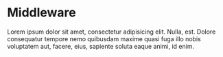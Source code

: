 # Middleware

Lorem ipsum dolor sit amet, consectetur adipisicing elit. Nulla, est. Dolore consequatur tempore nemo quibusdam maxime quasi fuga illo nobis voluptatem aut, facere, eius, sapiente soluta eaque animi, id enim.
